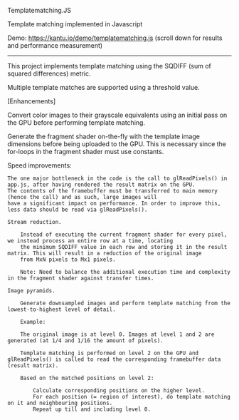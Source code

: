 Templatematching.JS 

Template matching implemented in Javascript

Demo: https://kantu.io/demo/templatematching.js (scroll down for results and performance measurement)

********************

This project implements template matching using the SQDIFF (sum of squared differences) metric.

Multiple template matches are supported using a threshold value.

[Enhancements]

Convert color images to their grayscale equivalents using an initial pass on the GPU before performing template matching.

Generate the fragment shader on-the-fly with the template image dimensions before being uploaded to the GPU. This is necessary 
since the for-loops in the fragment shader must use constants.

Speed improvements:

    The one major bottleneck in the code is the call to glReadPixels() in app.js, after having rendered the result matrix on the GPU.
    The contents of the framebuffer must be transferred to main memory (hence the call) and as such, large images will 
    have a significant impact on performance. In order to improve this, less data should be read via glReadPixels().

    Stream reduction.

        Instead of executing the current fragment shader for every pixel, we instead process an entire row at a time, locating
        the minimum SQDIFF value in each row and storing it in the result matrix. This will result in a reduction of the original image 
        from MxN pixels to Mx1 pixels. 

        Note: Need to balance the additional execution time and complexity in the fragment shader against transfer times.

    Image pyramids.

        Generate downsampled images and perform template matching from the lowest-to-highest level of detail.

        Example: 
        
        The original image is at level 0. Images at level 1 and 2 are generated (at 1/4 and 1/16 the amount of pixels).
        
        Template matching is performed on level 2 on the GPU and glReadPixels() is called to read the corresponding framebuffer data (result matrix).
        
        Based on the matched positions on level 2: 
        
            Calculate corresponding positions on the higher level. 
            For each position (= region of interest), do template matching on it and neighbouring positions.  
            Repeat up till and including level 0.
